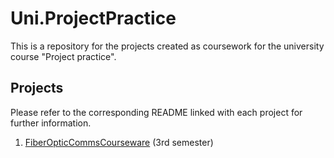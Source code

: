 # Uni.ProjectPractice

This is a repository for the projects created as coursework for the university course "Project practice".

## Projects

Please refer to the corresponding README linked with each project for further information.

1. [FiberOpticCommsCourseware](<3rd semester>) (3rd semester)

